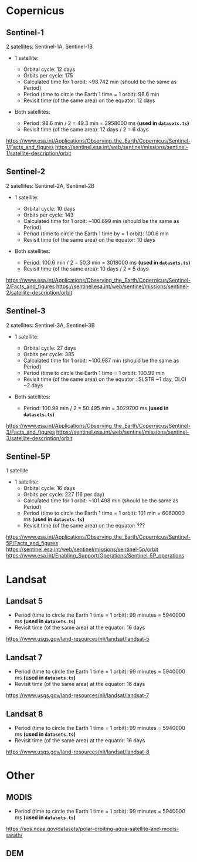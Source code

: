 # Copernicus

## Sentinel-1

2 satellites: Sentinel-1A, Sentinel-1B

- 1 satellite:
  - Orbital cycle: 12 days
  - Orbits per cycle: 175
  - Calculated time for 1 orbit: ~98.742 min (should be the same as Period)
  - Period (time to circle the Earth 1 time = 1 orbit): 98.6 min
  - Revisit time (of the same area) on the equator: 12 days

- Both satellites:
  - Period: 98.6 min / 2 = ‭49.3 min = 2958000 ms **(used in `datasets.ts`)**
  - Revisit time (of the same area): 12 days / 2 = 6 days

https://www.esa.int/Applications/Observing_the_Earth/Copernicus/Sentinel-1/Facts_and_figures
https://sentinel.esa.int/web/sentinel/missions/sentinel-1/satellite-description/orbit

## Sentinel-2

2 satellites: Sentinel-2A, Sentinel-2B

- 1 satellite:
  - Orbital cycle: 10 days
  - Orbits per cycle: 143
  - Calculated time for 1 orbit: ~100.699 min (should be the same as Period)
  - Period (time to circle the Earth 1 time by = 1 orbit): 100.6 min
  - Revisit time (of the same area) on the equator: 10 days

- Both satellites:
  - Period: 100.6 min / 2 = 50.3 min = 3018000‬ ms **(used in `datasets.ts`)**
  - Revisit time (of the same area): 10 days / 2 = 5 days

https://www.esa.int/Applications/Observing_the_Earth/Copernicus/Sentinel-2/Facts_and_figures
https://sentinel.esa.int/web/sentinel/missions/sentinel-2/satellite-description/orbit

## Sentinel-3

2 satellites: Sentinel-3A, Sentinel-3B

- 1 satellite:
  - Orbital cycle: 27 days
  - Orbits per cycle: 385
  - Calculated time for 1 orbit: ~100.987 min (should be the same as Period)
  - Period (time to circle the Earth 1 time = 1 orbit): 100.99 min
  - Revisit time (of the same area) on the equator : SLSTR ~1 day, OLCI ~2 days

- Both satellites:
  - Period: 100.99 min / 2 = 50.495 min = 3029700 ms **(used in `datasets.ts`)**

https://www.esa.int/Applications/Observing_the_Earth/Copernicus/Sentinel-3/Facts_and_figures
https://sentinel.esa.int/web/sentinel/missions/sentinel-3/satellite-description/orbit


## Sentinel-5P

1 satellite

- 1 satellite:
  - Orbital cycle: 16 days
  - Orbits per cycle: 227 (16 per day)
  - Calculated time for 1 orbit: ~101.498 min (should be the same as Period)
  - Period (time to circle the Earth 1 time = 1 orbit): 101 min = 6060000 ms **(used in `datasets.ts`)**
  - Revisit time (of the same area) on the equator: ???

https://www.esa.int/Applications/Observing_the_Earth/Copernicus/Sentinel-5P/Facts_and_figures
https://sentinel.esa.int/web/sentinel/missions/sentinel-5p/orbit
https://www.esa.int/Enabling_Support/Operations/Sentinel-5P_operations

# Landsat

## Landsat 5

- Period (time to circle the Earth 1 time = 1 orbit): 99 minutes = 5940000 ms **(used in `datasets.ts`)**
- Revisit time (of the same area) at the equator: 16 days

https://www.usgs.gov/land-resources/nli/landsat/landsat-5

## Landsat 7

- Period (time to circle the Earth 1 time = 1 orbit): 99 minutes = 5940000 ms **(used in `datasets.ts`)**
- Revisit time (of the same area) at the equator: 16 days

https://www.usgs.gov/land-resources/nli/landsat/landsat-7


## Landsat 8

- Period (time to circle the Earth 1 time = 1 orbit): 99 minutes = 5940000 ms **(used in `datasets.ts`)**
- Revisit time (of the same area) at the equator: 16 days

https://www.usgs.gov/land-resources/nli/landsat/landsat-8

# Other

## MODIS

- Period (time to circle the Earth 1 time = 1 orbit): 99 minutes = 5940000 ms **(used in `datasets.ts`)**

https://sos.noaa.gov/datasets/polar-orbiting-aqua-satellite-and-modis-swath/

## DEM


